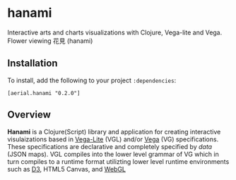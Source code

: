 # hanami

Interactive arts and charts visualizations with Clojure, Vega-lite and Vega. Flower viewing 花見 (hanami)


## Installation

To install, add the following to your project `:dependencies`:

    [aerial.hanami "0.2.0"]


## Overview

**Hanami** is a Clojure(Script) library and application for creating interactive visulaizations based in [Vega-Lite](https://vega.github.io/vega-lite/) (VGL) and/or [Vega](https://vega.github.io/vega/) (VG) specifications. These specifications are declarative and completely specified by _data_ (JSON maps). VGL compiles into the lower level grammar of VG which in turn compiles to a runtime format utilizting lower level runtime environments such as [D3](https://d3js.org/), HTML5 Canvas, and [WebGL](https://github.com/vega/vega-webgl-renderer)
